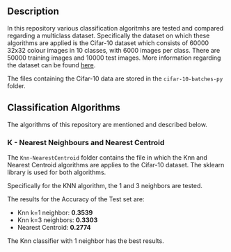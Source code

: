 ## Description 

In this repository various classification algoritmhs are tested and compared regarding a multiclass dataset. 
Specifically the dataset on which these algorithms are applied is the Cifar-10 dataset which consists of 60000 32x32 colour images in 10 classes, with 6000 images per class. There are 50000 training images and 10000 test images. More information regarding the dataset can be found [here](https://www.cs.toronto.edu/~kriz/cifar.html).

The files containing the Cifar-10 data are stored in the `cifar-10-batches-py` folder. 

## Classification Algorithms 

The algorithms of this repository are mentioned and described below.


### K - Nearest Neighbours and Nearest Centroid 
The `Knn-NearestCentroid` folder contains the file in which the Knn and Nearest Centroid algorithms are applies to the Cifar-10 dataset. The sklearn library is used for both algorithms.

Specifically for the KNN algorithm, the 1 and 3 neighbors are tested.

The results for the Accuracy of the Test set are:
- Knn k=1 neighbor: **0.3539**
- Knn k=3 neighbors: **0.3303**
- Nearest Centroid:  **0.2774**

The Knn classifier with 1 neighbor has the best results.



